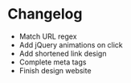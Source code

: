 # Changelog

* Match URL regex
* Add jQuery animations on click
* Add shortened link design
* Complete meta tags
* Finish design website
